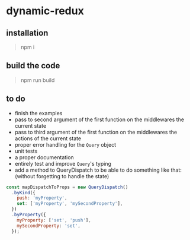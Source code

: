 # dynamic-redux

## installation

> npm i

## build the code

> npm run build

## to do

* finish the examples
* pass to second argument of the first function on the middlewares the current state
* pass to third argument of the first function on the middlewares the actions of the current state
* proper error handling for the `Query` object
* unit tests
* a proper documentation
* entirely test and improve `Query`'s typing
* add a method to QueryDispatch to be able to do something like that: (without forgetting to handle the state)

```js
const mapDispatchToProps = new QueryDispatch()
  .byKind({
    push: 'myProperty',
    set: ['myProperty', 'mySecondProperty'],
  })
  .byProperty({
    myProperty: ['set', 'push'],
    mySecondProperty: 'set',
  });
```
